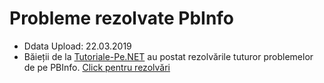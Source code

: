 # Probleme rezolvate PbInfo
- Ddata Upload: 22.03.2019
- Băieții de la [Tutoriale-Pe.NET](https://tutoriale-pe.net/) au postat rezolvările tuturor problemelor de pe PBInfo.
  [Click pentru rezolvări](https://tutoriale-pe.net/rezolvari-pbinfo/)
